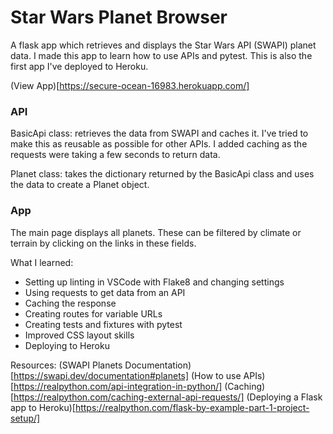 # Star Wars Planet Browser

A flask app which retrieves and displays the Star Wars API (SWAPI) planet data.
I made this app to learn how to use APIs and pytest. This is also the first app I've deployed to Heroku.

(View App)[https://secure-ocean-16983.herokuapp.com/]

### API
BasicApi class: retrieves the data from SWAPI and caches it. 
I've tried to make this as reusable as possible for other APIs. I added caching as the requests were taking a few seconds to return data.

Planet class: takes the dictionary returned by the BasicApi class and uses the data to create a Planet object.

### App
The main page displays all planets. These can be filtered by climate or terrain by clicking on the links in these fields.


What I learned:
* Setting up linting in VSCode with Flake8 and changing settings
* Using requests to get data from an API
* Caching the response
* Creating routes for variable URLs
* Creating tests and fixtures with pytest
* Improved CSS layout skills
* Deploying to Heroku

Resources:
(SWAPI Planets Documentation)[https://swapi.dev/documentation#planets]
(How to use APIs)[https://realpython.com/api-integration-in-python/]
(Caching)[https://realpython.com/caching-external-api-requests/]
(Deploying a Flask app to Heroku)[https://realpython.com/flask-by-example-part-1-project-setup/]